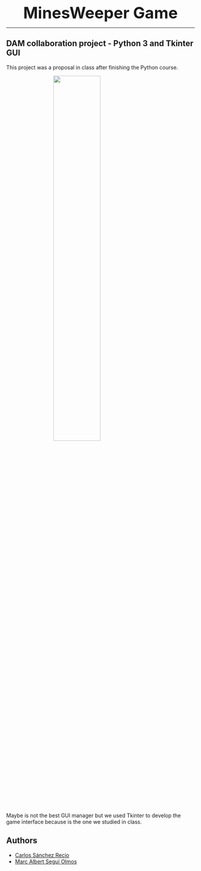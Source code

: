 <div style="text-align:center; font-size:3em; font-weight:bold;">MinesWeeper Game</div>

<hr></hr>

## DAM collaboration project - Python 3 and Tkinter GUI

This project was a proposal in class after finishing the Python course.

<img src="https://upload.wikimedia.org/wikipedia/commons/6/6c/Minesweeper%28game%29.jpg" width="50%" style="display: block; margin-left: auto; margin-right: auto; width: 50%;">

<!-- ![Wikipedia-MinesWeeper](https://upload.wikimedia.org/wikipedia/commons/6/6c/Minesweeper%28game%29.jpg) -->

<br>
Maybe is not the best GUI manager but we used Tkinter to develop the game interface because is the one we studied in class.

## Authors

-  [Carlos Sánchez Recio](https://github.com/CharlyMech)
-  [Marc Albert Seguí Olmos](https://github.com/MarcASO1560)
